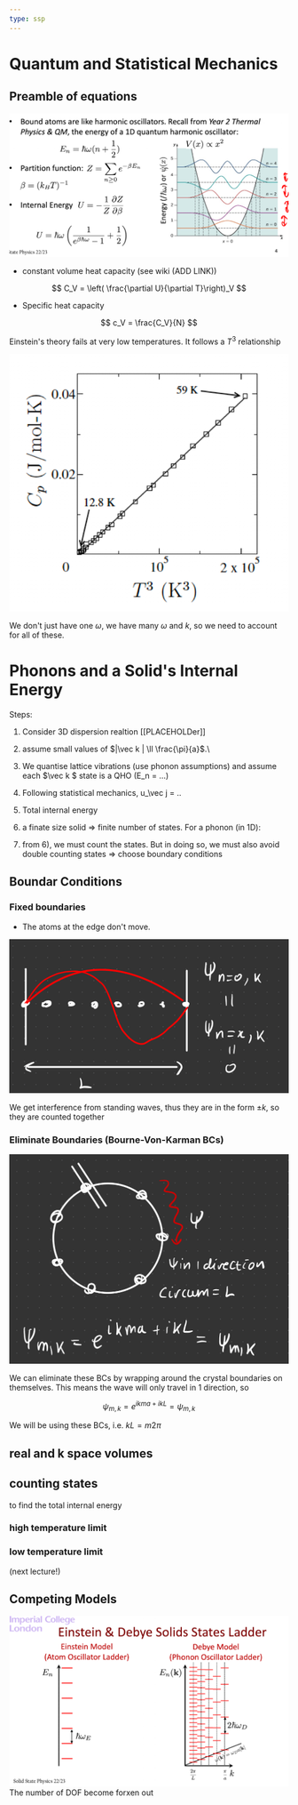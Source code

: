```yaml
---
type: ssp
---
```


# Quantum and Statistical Mechanics


## Preamble of equations
![](assets/2022-10-17-17-11-55.png)

- constant volume heat capacity (see wiki (ADD LINK))

$$
C_V = \left( \frac{\partial U}{\partial T}\right)_V
$$

- Specific heat capacity 

$$
c_V = \frac{C_V}{N}
$$

Einstein's theory fails at very low temperatures. It follows a $T^3$ relationship

![](2022-10-17-17-18-18.png)

We don't just have one $\omega$, we have many $\omega$ and $k$, so we need to account for all of these.

# Phonons and a Solid's Internal Energy

Steps:

1) Consider 3D dispersion realtion [[PLACEHOLDer]]

2) assume small values of $|\vec k | \ll \frac{\pi}{a}$.\
3) We quantise lattice vibrations (use phonon assumptions) and assume each $\vec k $ state is a QHO (E_n = ...)

4) Following statistical mechanics, u_\vec j = ..

5) Total internal energy

6) a finate size solid $\Rightarrow$ finite number of states. For a phonon (in 1D):

7) from 6), we must count the states. But in doing so, we must also avoid double counting states $\Rightarrow$ choose boundary conditions

## Boundar Conditions

### Fixed boundaries 
- The atoms at the edge don't move. 

![](2022-10-17-17-34-16.png)

We get interference from standing waves, thus they are in the form $\pm k$, so they are counted together

### Eliminate Boundaries (Bourne-Von-Karman BCs)

![](2022-10-17-17-34-43.png)

We can eliminate these BCs by wrapping around the crystal boundaries on themselves. This means the wave will only travel in 1 direction, so 

$$
\psi_{m, k}=e^{i k m a+i k L}=\psi_{m, k}
$$

We will be using these BCs, i.e. $kL = m 2\pi$ 


## real and k space volumes 



## counting states

to find the total internal energy


### high temperature limit


### low temperature limit

(next lecture!)

## Competing Models

![](2022-10-17-17-51-07.png)
The number of DOF become forxen out